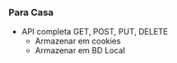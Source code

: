 ### Para Casa
- API completa
    GET, POST, PUT, DELETE
    - Armazenar em cookies
    - Armazenar em BD Local